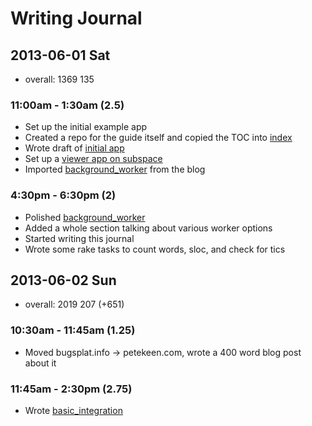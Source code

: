 # Writing Journal

## 2013-06-01 Sat

* overall: 1369 135

### 11:00am - 1:30am (2.5)

* Set up the initial example app
* Created a repo for the guide itself and copied the TOC into [index](/index)
* Wrote draft of [initial app](/initial_app)
* Set up a [viewer app on subspace](http://guide.subspace.bugsplat.info)
* Imported [background_worker](/background_worker) from the blog

### 4:30pm - 6:30pm (2)

* Polished [background_worker](/background_worker)
* Added a whole section talking about various worker options
* Started writing this journal
* Wrote some rake tasks to count words, sloc, and check for tics

## 2013-06-02 Sun

* overall: 2019 207 (+651)

### 10:30am - 11:45am (1.25)

* Moved bugsplat.info -> petekeen.com, wrote a 400 word blog post about it

### 11:45am - 2:30pm (2.75)

* Wrote [basic_integration](/basic_integration)
